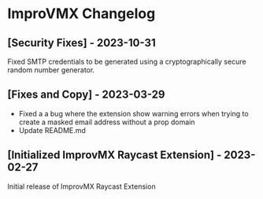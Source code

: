 # ImproVMX Changelog

## [Security Fixes] - 2023-10-31

Fixed SMTP credentials to be generated using a cryptographically secure random number generator.

## [Fixes and Copy] - 2023-03-29

- Fixed a a bug where the extension show warning errors when trying to create a masked email address without a prop domain
- Update README.md

## [Initialized ImprovMX Raycast Extension] - 2023-02-27

Initial release of ImprovMX Raycast Extension
